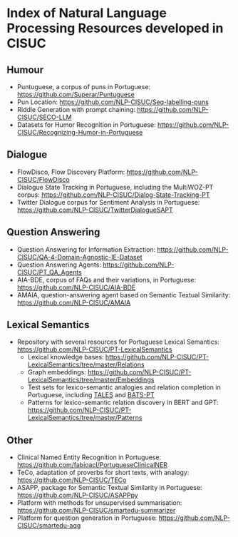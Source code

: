 # Index of Natural Language Processing Resources developed in CISUC

## Humour

* Puntuguese, a corpus of puns in Portuguese: https://github.com/Superar/Puntuguese
* Pun Location: https://github.com/NLP-CISUC/Seq-labelling-puns
* Riddle Generation with prompt chaining: https://github.com/NLP-CISUC/SECO-LLM
* Datasets for Humor Recognition in Portuguese: https://github.com/NLP-CISUC/Recognizing-Humor-in-Portuguese

## Dialogue

* FlowDisco, Flow Discovery Platform: https://github.com/NLP-CISUC/FlowDisco
* Dialogue State Tracking in Portuguese, including the MultiWOZ-PT corpus: https://github.com/NLP-CISUC/Dialog-State-Tracking-PT
* Twitter Dialogue corpus for Sentiment Analysis in Portuguese: https://github.com/NLP-CISUC/TwitterDialogueSAPT

## Question Answering

* Question Answering for Information Extraction: https://github.com/NLP-CISUC/QA-4-Domain-Agnostic-IE-Dataset
* Question Answering Agents: https://github.com/NLP-CISUC/PT_QA_Agents
* AIA-BDE, corpus of FAQs and their variations, in Portuguese: https://github.com/NLP-CISUC/AIA-BDE
* AMAIA, question-answering agent based on Semantic Textual Similarity: https://github.com/NLP-CISUC/AMAIA

## Lexical Semantics

* Repository with several resources for Portuguese Lexical Semantics: https://github.com/NLP-CISUC/PT-LexicalSemantics
  - Lexical knowledge bases: https://github.com/NLP-CISUC/PT-LexicalSemantics/tree/master/Relations
  - Graph embeddings: https://github.com/NLP-CISUC/PT-LexicalSemantics/tree/master/Embeddings
  - Test sets for lexico-semantic analogies and relation completion in Portuguese, including [TALES](https://github.com/NLP-CISUC/PT-LexicalSemantics/tree/master/TALESv1.1) and [BATS-PT](https://github.com/NLP-CISUC/PT-LexicalSemantics/tree/master/BATS-PT)
  - Patterns for lexico-semantic relation discovery in BERT and GPT: https://github.com/NLP-CISUC/PT-LexicalSemantics/tree/master/Patterns

## Other

* Clinical Named Entity Recognition in Portuguese: https://github.com/fabioacl/PortugueseClinicalNER
* TeCo, adaptation of proverbs for short texts, with analogy: https://github.com/NLP-CISUC/TECo
* ASAPP, package for Semantic Textual Similarity in Portuguese: https://github.com/NLP-CISUC/ASAPPpy
* Platform with methods for unsupervised summarisation: https://github.com/NLP-CISUC/smartedu-summarizer
* Platform for question generation in Portuguese: https://github.com/NLP-CISUC/smartedu-aqg
